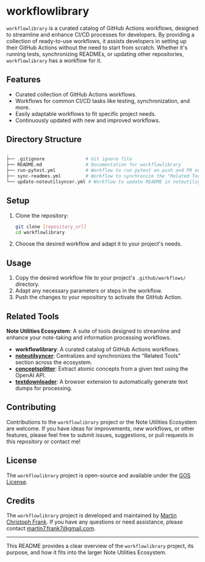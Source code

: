 # workflowlibrary

`workflowlibrary` is a curated catalog of GitHub Actions workflows, designed to streamline and enhance CI/CD processes for developers. By providing a collection of ready-to-use workflows, it assists developers in setting up their GitHub Actions without the need to start from scratch. Whether it's running tests, synchronizing READMEs, or updating other repositories, `workflowlibrary` has a workflow for it.

## Features

- Curated collection of GitHub Actions workflows.
- Workflows for common CI/CD tasks like testing, synchronization, and more.
- Easily adaptable workflows to fit specific project needs.
- Continuously updated with new and improved workflows.

## Directory Structure

```bash
.
├── .gitignore               # Git ignore file
├── README.md                # Documentation for workflowlibrary
├── run-pytest.yml           # Workflow to run pytest on push and PR events
├── sync-readmes.yml         # Workflow to synchronize the "Related Tools" section in READMEs
└── update-noteutilsyncer.yml # Workflow to update README in noteutilsyncer repository
```

## Setup

1. Clone the repository:

    ```bash
    git clone [repository_url]
    cd workflowlibrary
    ```

2. Choose the desired workflow and adapt it to your project's needs.

## Usage

1. Copy the desired workflow file to your project's `.github/workflows/` directory.
2. Adapt any necessary parameters or steps in the workflow.
3. Push the changes to your repository to activate the GitHub Action.

## Related Tools

**Note Utilities Ecosystem**: A suite of tools designed to streamline and enhance your note-taking and information processing workflows.

<!--START_TOKEN-->
- **workflowlibrary**: A curated catalog of GitHub Actions workflows.
- **[noteutilsyncer](https://github.com/m-c-frank/noteutilsyncer)**: Centralizes and synchronizes the "Related Tools" section across the ecosystem.
- **[conceptsplitter](https://github.com/m-c-frank/conceptsplitter)**: Extract atomic concepts from a given text using the OpenAI API.
- **[textdownloader](https://github.com/m-c-frank/textdownloader)**: A browser extension to automatically generate text dumps for processing.
<!--END_TOKEN-->

## Contributing

Contributions to the `workflowlibrary` project or the Note Utilities Ecosystem are welcome. If you have ideas for improvements, new workflows, or other features, please feel free to submit issues, suggestions, or pull requests in this repository or contact me!

## License

The `workflowlibrary` project is open-source and available under the [GOS License](LICENSE.md).

## Credits

The `workflowlibrary` project is developed and maintained by [Martin Christoph Frank](https://github.com/m-c-frank). If you have any questions or need assistance, please contact [martin7.frank7@gmail.com](martin7.frank7@gmail.com).

---

This README provides a clear overview of the `workflowlibrary` project, its purpose, and how it fits into the larger Note Utilities Ecosystem.
